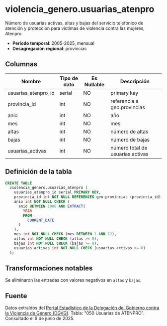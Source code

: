 # violencia_genero.usuarias_atenpro

Número de usuarias activas, altas y bajas del servicio telefónico de atención y protección para víctimas de violencia contra las mujeres, Atenpro.

- **Periodo temporal**: 2005-2025, mensual
- **Desagregación regional**: provincias

## Columnas

| Nombre | Tipo de dato | Es Nullable | Descripción |
| --- | --- | --- | --- |
| usuarias_atenpro_id | serial | NO | primary key |
| provincia_id | int | NO | referencia a geo.provincias |
| anio | int | NO | año |
| mes | int | NO | mes |
| altas | int | NO | número de altas |
| bajas | int | NO | número de bajas |
| usuarias_activas | int | NO | número total de usuarias activas |

## Definición de la tabla

```sql
CREATE TABLE
  violencia_genero.usuarias_atenpro (
    usuarias_atenpro_id serial PRIMARY KEY,
    provincia_id int NOT NULL REFERENCES geo.provincias (provincia_id),
    anio int NOT NULL CHECK (
      anio BETWEEN 1900 AND EXTRACT(
        YEAR
        FROM
          CURRENT_DATE
      )
    ),
    mes int NOT NULL CHECK (mes BETWEEN 1 AND 12),
    altas int NOT NULL CHECK (altas >= 0),
    bajas int NOT NULL CHECK (bajas >= 0),
    usuarias_activas int NOT NULL CHECK (usuarias_activas >= 0)
  );
```

## Transformaciones notables
Se eliminaron las entradas con valores negativos en `altas` y `bajas`.

## Fuente
Datos extraídos del <a href="https://estadisticasviolenciagenero.igualdad.gob.es/" target="_blank">Portal Estadístico de la Delegación del Gobierno contra la Violencia de Género (DGVG)</a>. Tabla: "050 Usuarias de ATENPRO".
Consultado el 9 de junio de 2025.
